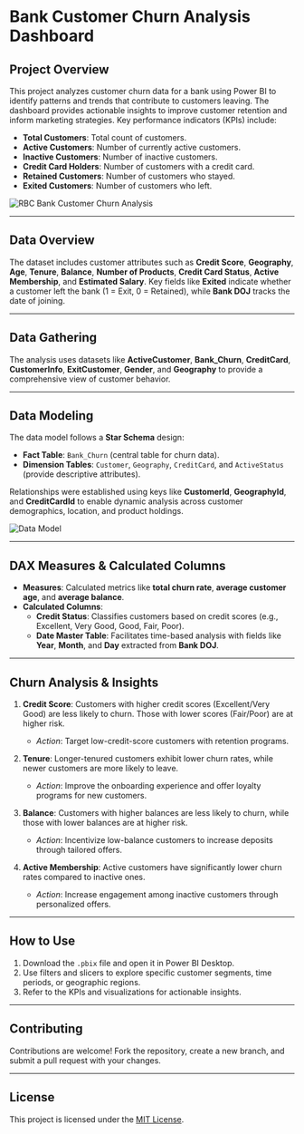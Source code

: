 # Bank Customer Churn Analysis Dashboard

## **Project Overview**
This project analyzes customer churn data for a bank using Power BI to identify patterns and trends that contribute to customers leaving. The dashboard provides actionable insights to improve customer retention and inform marketing strategies. Key performance indicators (KPIs) include:
- **Total Customers**: Total count of customers.
- **Active Customers**: Number of currently active customers.
- **Inactive Customers**: Number of inactive customers.
- **Credit Card Holders**: Number of customers with a credit card.
- **Retained Customers**: Number of customers who stayed.
- **Exited Customers**: Number of customers who left.

![RBC Bank Customer Churn Analysis](https://github.com/user-attachments/assets/916a7134-6b4e-4f0f-8faf-21e7ba1daece)

---

## **Data Overview**
The dataset includes customer attributes such as **Credit Score**, **Geography**, **Age**, **Tenure**, **Balance**, **Number of Products**, **Credit Card Status**, **Active Membership**, and **Estimated Salary**. Key fields like **Exited** indicate whether a customer left the bank (1 = Exit, 0 = Retained), while **Bank DOJ** tracks the date of joining.

---

## **Data Gathering**
The analysis uses datasets like **ActiveCustomer**, **Bank_Churn**, **CreditCard**, **CustomerInfo**, **ExitCustomer**, **Gender**, and **Geography** to provide a comprehensive view of customer behavior.

---

## **Data Modeling**
The data model follows a **Star Schema** design:
- **Fact Table**: `Bank_Churn` (central table for churn data).
- **Dimension Tables**: `Customer`, `Geography`, `CreditCard`, and `ActiveStatus` (provide descriptive attributes).

Relationships were established using keys like **CustomerId**, **GeographyId**, and **CreditCardId** to enable dynamic analysis across customer demographics, location, and product holdings.

![Data Model](https://github.com/user-attachments/assets/88de061b-fdf1-4244-a2dd-c0595af716eb)

---

## **DAX Measures & Calculated Columns**
- **Measures**: Calculated metrics like **total churn rate**, **average customer age**, and **average balance**.
- **Calculated Columns**: 
  - **Credit Status**: Classifies customers based on credit scores (e.g., Excellent, Very Good, Good, Fair, Poor).
  - **Date Master Table**: Facilitates time-based analysis with fields like **Year**, **Month**, and **Day** extracted from **Bank DOJ**.

---

## **Churn Analysis & Insights**
1. **Credit Score**: Customers with higher credit scores (Excellent/Very Good) are less likely to churn. Those with lower scores (Fair/Poor) are at higher risk.
   - *Action*: Target low-credit-score customers with retention programs.

2. **Tenure**: Longer-tenured customers exhibit lower churn rates, while newer customers are more likely to leave.
   - *Action*: Improve the onboarding experience and offer loyalty programs for new customers.

3. **Balance**: Customers with higher balances are less likely to churn, while those with lower balances are at higher risk.
   - *Action*: Incentivize low-balance customers to increase deposits through tailored offers.

4. **Active Membership**: Active customers have significantly lower churn rates compared to inactive ones.
   - *Action*: Increase engagement among inactive customers through personalized offers.

---

## **How to Use**
1. Download the `.pbix` file and open it in Power BI Desktop.
2. Use filters and slicers to explore specific customer segments, time periods, or geographic regions.
3. Refer to the KPIs and visualizations for actionable insights.

---

## **Contributing**
Contributions are welcome! Fork the repository, create a new branch, and submit a pull request with your changes.

---

## **License**
This project is licensed under the [MIT License](LICENSE).
